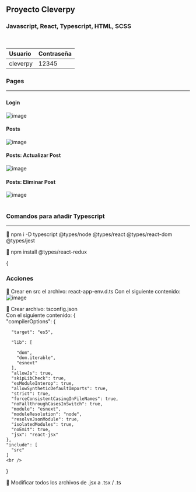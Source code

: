 ## Proyecto Cleverpy
### Javascript, React, Typescript, HTML, SCSS

<br />

|Usuario | Contraseña |
| :---         |  :---         | 
 cleverpy | 12345

### Pages
***
###
#### Login
![image](https://user-images.githubusercontent.com/28491001/152609734-e90e6a95-33c0-4608-be5e-b9a98d07529e.png)
#### Posts
![image](https://user-images.githubusercontent.com/28491001/152609772-f1b68e13-8975-4da9-bb5d-b94032658eb3.png)
#### Posts: Actualizar Post
![image](https://user-images.githubusercontent.com/28491001/152609892-b53969f8-c02f-437d-a4ef-5faae9c82caf.png)
#### Posts: Eliminar Post
![image](https://user-images.githubusercontent.com/28491001/152609914-5ba7535e-e9e8-4407-95d3-bd9fb133cc1e.png)
<br />
<br />

### Comandos para añadir Typescript
***
🔷 npm i -D typescript @types/node @types/react @types/react-dom @types/jest

🔷  npm install @types/react-redux

 {<br />
### Acciones
🔷 Crear en src el archivo: react-app-env.d.ts 
Con el siguiente contenido:
 <br /> 
![image](https://user-images.githubusercontent.com/28491001/152647592-0c818694-72ec-47c9-8b25-7df3b4b48d9d.png)
 <br /> 

 
 🔷 Crear archivo: tsconfig.json
 <br /> 
 Con el siguiente contenido:
 {<br />
    "compilerOptions": {
    
      "target": "es5",
      
      "lib": [
      
        "dom",
        "dom.iterable",
        "esnext"
      ],
      "allowJs": true,
      "skipLibCheck": true,
      "esModuleInterop": true,
      "allowSyntheticDefaultImports": true,
      "strict": true,
      "forceConsistentCasingInFileNames": true,
      "noFallthroughCasesInSwitch": true,
      "module": "esnext",
      "moduleResolution": "node",
      "resolveJsonModule": true,
      "isolatedModules": true,
      "noEmit": true,
      "jsx": "react-jsx"
    },
    "include": [
      "src"
    ]
    <br />   
  }
 
  🔷 Modificar todos los archivos de .jsx a .tsx  / .ts
